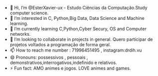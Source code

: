 - 👋 Hi, I’m @EsterXavier-ux - Estudo Ciências da Computação.Study computer science.
- 👀 I’m interested in C, Python,Big Data, Data Science and Machine learning.
- 🌱 I’m currently learning C,Python,Cyber Secury, OS and Computer networks.
- 💞️ I’m looking to collaborate in projects in general. Quero participar de projetos voltados a programação de forma geral.
- 📫 How to reach me number : 71996451495 , instagram:drdih.vu
- 😄 Pronouns: possessivos , pessoais , demonstrativos,interrogativos,indefinido e relativos.
- ⚡ Fun fact: AMO animes e jogos. LOVE animes and games.

<!---
EsterXavier-ux/EsterXavier-ux is a ✨ special ✨ repository because its `README.md` (this file) appears on your GitHub profile.
You can click the Preview link to take a look at your changes.
--->

